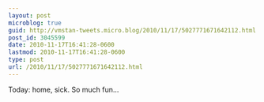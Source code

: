 ```yaml
---
layout: post
microblog: true
guid: http://vmstan-tweets.micro.blog/2010/11/17/5027771671642112.html
post_id: 3045599
date: 2010-11-17T16:41:28-0600
lastmod: 2010-11-17T16:41:28-0600
type: post
url: /2010/11/17/5027771671642112.html
---
```

Today: home, sick. So much fun...
